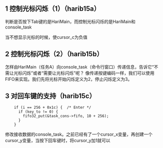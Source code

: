 ## 1 控制光标闪烁（1）（harib15a）

判断是否按下Tab键的是HariMain，而控制光标闪烁的是HariMain和console_task

当不想显示光标的时候，使cursor_c为负值


## 2 控制光标闪烁（2）（harib15b）

怎样由HariMain（任务A）向console_task（命令行窗口）传递信息，告诉它“不需让光标闪烁”或者“需要让光标闪烁”呢？
像传递按键编码一样，我们可以使用FIFO来实现。我们先将光标开始闪烁定义为2，停止闪烁定义为3。


## 3 对回车键的支持（harib15c）
```
    if (i == 256 + 0x1c) {	/* Enter */
      if (key_to != 0) {	
        fifo32_put(&task_cons->fifo, 10 + 256);
      }
    }
```
修改接收数据的console_task。之前已经有了一个cursor_x变量，再创建一个cursor_y变量，当按下回车键时，将cursor_y加1就可以
